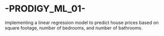# -PRODIGY_ML_01-
implementing a linear regression model to predict house prices based on square footage, number of bedrooms, and number of bathrooms.
